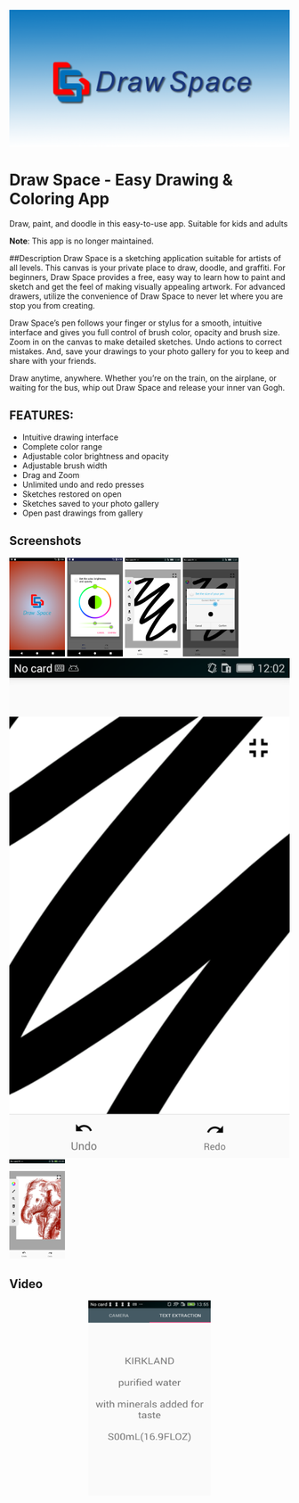 <p align="center">
<img src="https://github.com/tom-bu/drawspace/blob/master/imgs/Feature%20Graphic2.png">
</p>

# Draw Space - Easy Drawing & Coloring App
Draw, paint, and doodle in this easy-to-use app. Suitable for kids and adults

**Note**: This app is no longer maintained.

##Description
Draw Space is a sketching application suitable for artists of all levels. This canvas is your private place to draw, doodle, and graffiti. For beginners, Draw Space provides a free, easy way to learn how to paint and sketch and get the feel of making visually appealing artwork. For advanced drawers, utilize the convenience of Draw Space to never let where you are stop you from creating.

Draw Space’s pen follows your finger or stylus for a smooth, intuitive interface and gives you full control of brush color, opacity and brush size. 
Zoom in on the canvas to make detailed sketches. Undo actions to correct mistakes. And, save your drawings to your photo gallery for you to keep and share with your friends.

Draw anytime, anywhere. Whether you’re on the train, on the airplane, or waiting for the bus, whip out Draw Space and release your inner van Gogh. 

## FEATURES:
* Intuitive drawing interface
* Complete color range 
* Adjustable color brightness and opacity
* Adjustable brush width
* Drag and Zoom
* Unlimited undo and redo presses
* Sketches restored on open
* Sketches saved to your photo gallery
* Open past drawings from gallery

## Screenshots
<p float="left">
  <img src="https://github.com/tom-bu/drawspace/blob/master/imgs/load screen.png" width="100" />
  <img src="https://github.com/tom-bu/drawspace/blob/master/imgs/ColorWheel.png" width="100" /> 
  <img src="https://github.com/tom-bu/drawspace/blob/master/imgs/device-2018-03-25-230122.png" width="100" />
  <img src="https://github.com/tom-bu/drawspace/blob/master/imgs/device-2018-03-25-230149.png" width="100" />
  <img src="https://github.com/tom-bu/drawspace/blob/master/imgs/device-2018-03-25-230219.png" />
  <img src="https://github.com/tom-bu/drawspace/blob/master/imgs/device-2018-03-26-163840.png" width="100" />

</p>


## Video
<p align="center">
<img src="https://github.com/tom-bu/text_recognition/blob/master/device-2018-05-17-005521.png" width="220" height="350">
</p>

